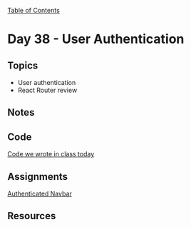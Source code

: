 [Table of Contents](/README.md)

# Day 38 - User Authentication

## Topics
* User authentication
* React Router review

## Notes
<!-- More detailed notes from class, including whiteboard photos etc -->

## Code
[Code we wrote in class today](https://github.com/TIY-Austin-Front-End-Engineering/Curriculum/tree/master/notes/day-38/code)

## Assignments
[Authenticated Navbar](https://online.theironyard.com/library/paths/115/units/1245/assignments/2202)

## Resources
